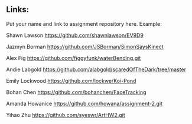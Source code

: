 
## Links:

Put your name and link to assignment repository here. Example:

Shawn Lawson    https://github.com/shawnlawson/EV9D9

Jazmyn Borman   https://github.com/JSBorman/SimonSaysKinect

Alex Fig  https://github.com/figgyfunk/waterBending.git

Andie Labgold   https://github.com/alabgold/scaredOfTheDark/tree/master

Emily Lockwood  https://github.com/lockwe/Koi-Pond

Bohan Chen https://github.com/bohanchen/FaceTracking

Amanda Howanice https://github.com/howana/assignment-2.git

Yihao Zhu       https://github.com/syeswr/ArtHW2.git

